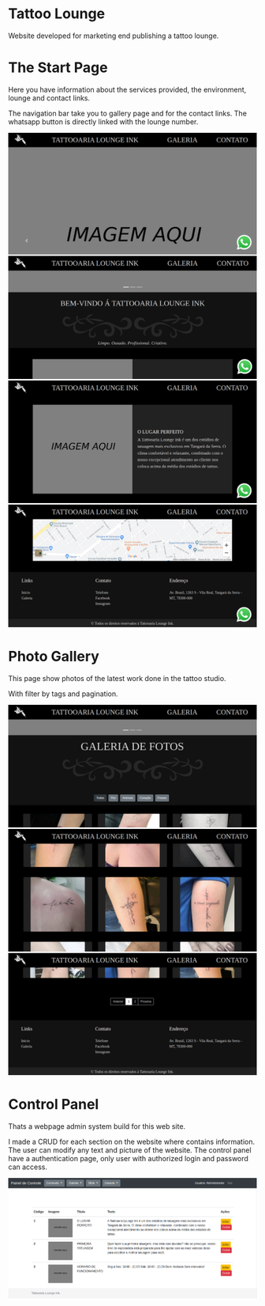 # Tattoo Lounge
Website developed for marketing end publishing a tattoo lounge.

# The Start Page
Here you have information about the services provided, the environment, lounge and contact links.

The navigation bar take you to gallery page and for the contact links.
The whatsapp button is directly linked with the lounge number.

![](img/PaginaInicial.png)
![](img/PaginaInicial2.png)
![](img/PaginaInicial3.png)
![](img/LoungeInkContato.png)

# Photo Gallery
This page show photos of the latest work done in the tattoo studio.

With filter by tags and pagination.

![](img/Galeria.png)
![](img/Galeria2.png)
![](img/Galeria3.png)

# Control Panel
Thats a webpage admin system build for this web site.

I made a CRUD for each section on the website where contains information.
The user can modify any text and picture of the website.
The control panel have a authentication page, only user with authorized login and password can access.

![](img/PainelControle.png)
